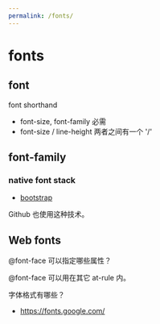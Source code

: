 ```yaml
---
permalink: /fonts/
---
```


# fonts

## font

font shorthand

- font-size, font-family 必需
- font-size / line-height 两者之间有一个 '/'

## font-family


### native font stack

- [bootstrap](https://v4-alpha.getbootstrap.com/content/reboot/#native-font-stack)

Github 也使用这种技术。


## Web fonts

@font-face 可以指定哪些属性？

@font-face 可以用在其它 at-rule 内。

字体格式有哪些？

- <https://fonts.google.com/>
